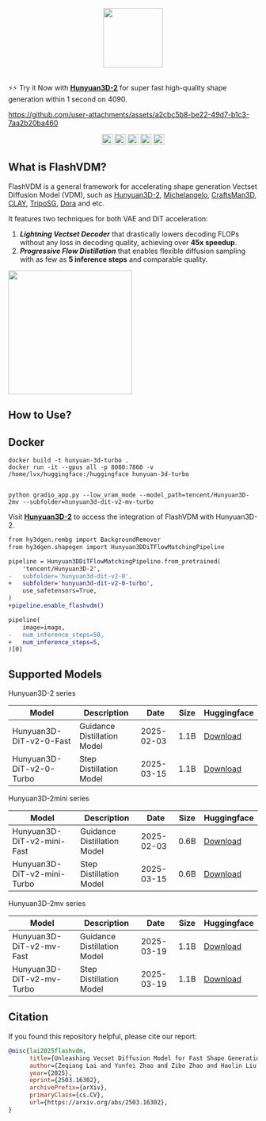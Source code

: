 <div align="center">
    <img src="https://github.com/user-attachments/assets/96a9c182-6ac9-4744-89d2-9f95aa1e7b67"  height=120>
</div>
</br>

⚡️⚡️ Try it Now with **[Hunyuan3D-2](https://github.com/Tencent/Hunyuan3D-2)** for super fast high-quality shape generation within 1 second on 4090.




https://github.com/user-attachments/assets/a2cbc5b8-be22-49d7-b1c3-7aa2b20ba460





<div align="center">
  <a href=https://huggingface.co/spaces/tencent/Hunyuan3D-2mini-Turbo  target="_blank"><img src=https://img.shields.io/badge/%F0%9F%A4%97%20Demo-276cb4.svg height=22px></a>
  <a href=https://huggingface.co/tencent/Hunyuan3D-2mini target="_blank"><img src=https://img.shields.io/badge/%F0%9F%A4%97%20Models-d96902.svg height=22px></a>
  <a href=https://discord.gg/dNBrdrGGMa target="_blank"><img src= https://img.shields.io/badge/Discord-white.svg?logo=discord height=22px></a>
  <a href="https://arxiv.org/abs/2503.16302" target="_blank"><img src=https://img.shields.io/badge/Report-b5212f.svg?logo=arxiv height=22px></a>
  <a href=https://x.com/txhunyuan target="_blank"><img src=https://img.shields.io/badge/Hunyuan-black.svg?logo=x height=22px></a>
</div>


## What is FlashVDM?
FlashVDM is a general framework for accelerating shape generation Vectset Diffusion Model (VDM), such as [Hunyuan3D-2](https://github.com/Tencent/Hunyuan3D-2), [Michelangelo](https://github.com/NeuralCarver/Michelangelo), [CraftsMan3D](https://github.com/wyysf-98/CraftsMan3D), [CLAY](https://github.com/CLAY-3D/OpenCLAY), [TripoSG](https://arxiv.org/abs/2502.06608), [Dora](https://github.com/Seed3D/Dora) and etc.

It features two techniques for both VAE and DiT acceleration: 

1. ***Lightning Vectset Decoder*** that drastically lowers decoding FLOPs without any loss in decoding quality, achieving over **45x speedup**.
2. ***Progressive Flow Distillation*** that enables flexible diffusion sampling with as few as **5 inference steps** and comparable quality.

<img src="https://github.com/user-attachments/assets/bcc1f43e-4cfa-47f3-9a45-421f75cf5138"  height=250>

## How to Use?

## Docker
```
docker build -t hunyuan-3d-turbo .
docker run -it --gpus all -p 8080:7860 -v /home/lvx/huggingface:/huggingface hunyuan-3d-turbo


python gradio_app.py --low_vram_mode --model_path=tencent/Hunyuan3D-2mv --subfolder=hunyuan3d-dit-v2-mv-turbo
```

Visit **[Hunyuan3D-2](https://github.com/Tencent/Hunyuan3D-2)** to access the integration of FlashVDM with Hunyuan3D-2.

```diff
from hy3dgen.rembg import BackgroundRemover
from hy3dgen.shapegen import Hunyuan3DDiTFlowMatchingPipeline

pipeline = Hunyuan3DDiTFlowMatchingPipeline.from_pretrained(
    'tencent/Hunyuan3D-2',
-   subfolder='hunyuan3d-dit-v2-0',
+   subfolder='hunyuan3d-dit-v2-0-turbo',
    use_safetensors=True,
)
+pipeline.enable_flashvdm()

pipeline(
    image=image,
-   num_inference_steps=50,
+   num_inference_steps=5,
)[0]
```

## Supported Models

Hunyuan3D-2 series

| Model                    | Description                 | Date       | Size | Huggingface                                                                               |
| ------------------------ | --------------------------- | ---------- | ---- | ----------------------------------------------------------------------------------------- |
| Hunyuan3D-DiT-v2-0-Fast  | Guidance Distillation Model | 2025-02-03 | 1.1B | [Download](https://huggingface.co/tencent/Hunyuan3D-2/tree/main/hunyuan3d-dit-v2-0-fast)  |
| Hunyuan3D-DiT-v2-0-Turbo | Step Distillation Model     | 2025-03-15 | 1.1B | [Download](https://huggingface.co/tencent/Hunyuan3D-2/tree/main/hunyuan3d-dit-v2-0-turbo) |


Hunyuan3D-2mini series

| Model                       | Description                 | Date       | Size | Huggingface                                                                                      |
| --------------------------- | --------------------------- | ---------- | ---- | ------------------------------------------------------------------------------------------------ |
| Hunyuan3D-DiT-v2-mini-Fast  | Guidance Distillation Model | 2025-02-03 | 0.6B | [Download](https://huggingface.co/tencent/Hunyuan3D-2mini/tree/main/hunyuan3d-dit-v2-mini-fast)  |
| Hunyuan3D-DiT-v2-mini-Turbo | Step Distillation Model     | 2025-03-15 | 0.6B | [Download](https://huggingface.co/tencent/Hunyuan3D-2mini/tree/main/hunyuan3d-dit-v2-mini-turbo) |


Hunyuan3D-2mv series

| Model                     | Description                 | Date       | Size | Huggingface                                                                                  |
| ------------------------- | --------------------------- | ---------- | ---- | -------------------------------------------------------------------------------------------- |
| Hunyuan3D-DiT-v2-mv-Fast  | Guidance Distillation Model | 2025-03-19 | 1.1B | [Download](https://huggingface.co/tencent/Hunyuan3D-2mv/tree/main/hunyuan3d-dit-v2-mv-fast)  |
| Hunyuan3D-DiT-v2-mv-Turbo | Step Distillation Model     | 2025-03-19 | 1.1B | [Download](https://huggingface.co/tencent/Hunyuan3D-2mv/tree/main/hunyuan3d-dit-v2-mv-turbo) |


## Citation

If you found this repository helpful, please cite our report:

```bibtex
@misc{lai2025flashvdm,
      title={Unleashing Vecset Diffusion Model for Fast Shape Generation}, 
      author={Zeqiang Lai and Yunfei Zhao and Zibo Zhao and Haolin Liu and Fuyun Wang and Huiwen Shi and Xianghui Yang and Qinxiang Lin and Jinwei Huang and Yuhong Liu and Jie Jiang and Chunchao Guo and Xiangyu Yue},
      year={2025},
      eprint={2503.16302},
      archivePrefix={arXiv},
      primaryClass={cs.CV},
      url={https://arxiv.org/abs/2503.16302}, 
}
```
